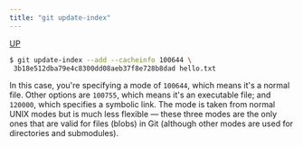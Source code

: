 ```yaml
---
title: "git update-index"
---
```


[UP](/git.html)


```bash
$ git update-index --add --cacheinfo 100644 \
 3b18e512dba79e4c8300dd08aeb37f8e728b8dad hello.txt
```

In this case, you're specifying a mode of `100644`, which means it's a normal file.
Other options are `100755`, which means it's an executable file;
and `120000`, which specifies a symbolic link.
The mode is taken from normal UNIX modes but is much less flexible
— these three modes are the only ones that are valid for files (blobs) in Git
(although other modes are used for directories and submodules).
